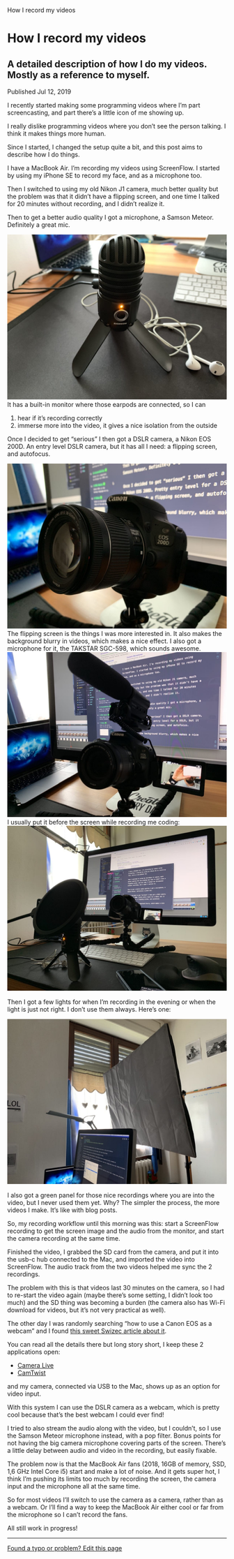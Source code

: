 How I record my videos

# How I record my videos

## A detailed description of how I do my videos. Mostly as a reference to myself.

 Published Jul 12, 2019

I recently started making some programming videos where I’m part screencasting, and part there’s a little icon of me showing up.

I really dislike programming videos where you don’t see the person talking. I think it makes things more human.

Since I started, I changed the setup quite a bit, and this post aims to describe how I do things.

I have a MacBook Air. I’m recording my videos using ScreenFlow. I started by using my iPhone SE to record my face, and as a microphone too.

Then I switched to using my old Nikon J1 camera, much better quality but the problem was that it didn’t have a flipping screen, and one time I talked for 20 minutes without recording, and I didn’t realize it.

Then to get a better audio quality I got a microphone, a Samson Meteor. Definitely a great mic.

![mic.jpg](../_resources/2fd06ba54f45dd17fd64fbb5f6106cb5.jpg)
It has a built-in monitor where those earpods are connected, so I can
1. hear if it’s recording correctly
2. immerse more into the video, it gives a nice isolation from the outside

Once I decided to get “serious” I then got a DSLR camera, a Nikon EOS 200D. An entry level DSLR camera, but it has all I need: a flipping screen, and autofocus.

![eos.jpg](../_resources/2677d45925e9ed36746a1fbaa374e410.jpg)
The flipping screen is the things I was more interested in.
It also makes the background blurry in videos, which makes a nice effect.
I also got a microphone for it, the TAKSTAR SGC-598, which sounds awesome.
![canon-with-mic.jpg](../_resources/c661a44e224f762704161b573f65433e.jpg)
I usually put it before the screen while recording me coding:
![setup.jpg](../_resources/163f61c719da235e07d17a2f86260528.jpg)

Then I got a few lights for when I’m recording in the evening or when the light is just not right. I don’t use them always. Here’s one:

![light.jpg](../_resources/de295a97177085304eca8ceddd21cb5b.jpg)

I also got a green panel for those nice recordings where you are into the video, but I never used them yet. Why? The simpler the process, the more videos I make. It’s like with blog posts.

So, my recording workflow until this morning was this: start a ScreenFlow recording to get the screen image and the audio from the monitor, and start the camera recording at the same time.

Finished the video, I grabbed the SD card from the camera, and put it into the usb-c hub connected to the Mac, and imported the video into ScreenFlow. The audio track from the two videos helped me sync the 2 recordings.

The problem with this is that videos last 30 minutes on the camera, so I had to re-start the video again (maybe there’s some setting, I didn’t look too much) and the SD thing was becoming a burden (the camera also has Wi-Fi download for videos, but it’s not very practical as well).

The other day I was randomly searching “how to use a Canon EOS as a webcam” and I found [this sweet Swizec article about it](https://swizec.com/blog/connected-canon-dslr-webcam/swizec/7477).

You can read all the details there but long story short, I keep these 2 applications open:

- [Camera Live](https://github.com/v002/v002-Camera-Live)
- [CamTwist](http://camtwiststudio.com/)

and my camera, connected via USB to the Mac, shows up as an option for video input.

With this system I can use the DSLR camera as a webcam, which is pretty cool because that’s the best webcam I could ever find!

I tried to also stream the audio along with the video, but I couldn’t, so I use the Samson Meteor microphone instead, with a pop filter. Bonus points for not having the big camera microphone covering parts of the screen. There’s a little delay between audio and video in the recording, but easily fixable.

The problem now is that the MacBook Air fans (2018, 16GB of memory, SSD, 1,6 GHz Intel Core i5) start and make a lot of noise. And it gets super hot, I think I’m pushing its limits too much by recording the screen, the camera input and the microphone all at the same time.

So for most videos I’ll switch to use the camera as a camera, rather than as a webcam. Or I’ll find a way to keep the MacBook Air either cool or far from the microphone so I can’t record the fans.

All still work in progress!

* * *

[Found a typo or problem? Edit this page](https://github.com/flaviocopes/website-content/blob/content/post/lab/how-i-record-videos/index.md)